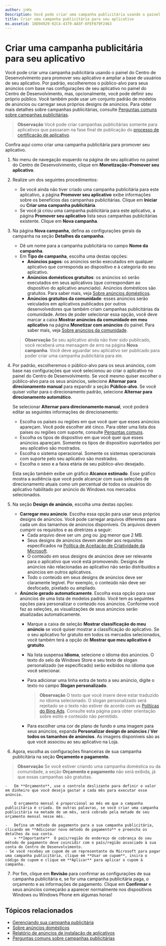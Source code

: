 ```yaml
---
author: jnHs
Description: Você pode criar uma campanha publicitária usando o painel do Centro de Desenvolvimento para promover seu aplicativo e ampliar a base de usuários de seu aplicativo.
title: Criar uma campanha publicitária para seu aplicativo
ms.assetid: 10D94929-92C4-4379-AA5F-6FEF879F2463
---
```


# Criar uma campanha publicitária para seu aplicativo


Você pode criar uma campanha publicitária usando o painel do Centro de Desenvolvimento para promover seu aplicativo e ampliar a base de usuários de seu aplicativo. Por padrão, escolheremos o público-alvo para seus anúncios com base nas configurações de seu aplicativo no painel do Centro de Desenvolvimento, mas, opcionalmente, você pode definir seu próprio público. Você também pode usar um conjunto padrão de modelos de anúncios ou carregar seus próprios designs de anúncios. Para obter mais detalhes sobre campanhas publicitárias, consulte [Perguntas comuns sobre campanhas publicitárias](common-questions.md).

> **Observação**  Você pode criar campanhas publicitárias somente para aplicativos que passaram na fase final de publicação do [processo de certificação de aplicativo](the-app-certification-process.md).

Confira aqui como criar uma campanha publicitária para promover seu aplicativo.

1.  No menu de navegação esquerdo na página de seu aplicativo no painel do Centro de Desenvolvimento, clique em **Monetização**&gt;**Promover seu aplicativo**.
2.  Realize um dos seguintes procedimentos:

    -   Se você ainda não tiver criado uma campanha publicitária para este aplicativo, a página **Promover seu aplicativo** exibe informações sobre os benefícios das campanhas publicitárias. Clique em **Iniciar** ou **Criar uma campanha publicitária**.
    -   Se você já criou uma campanha publicitária para este aplicativo, a página **Promover seu aplicativo** lista seus campanhas publicitárias existente. Clique em **Nova campanha**.

3.  Na página **Nova campanha**, defina as configurações gerais da campanha na seção **Detalhes da campanha**.
    -   Dê um nome para a campanha publicitária no campo **Nome da campanha**.
    -   Em **Tipo de campanha**, escolha uma destas opções:
        -   **Anúncios pagos**: os anúncios serão executados em qualquer aplicativo que corresponda ao dispositivo e à categoria do seu aplicativo.
        -   **Anúncios domésticos gratuitos**: os anúncios só serão executados em seus aplicativos (que correspondam ao dispositivo do aplicativo anunciado). Anúncios domésticos são gratuitos. Para saber mais, veja [Sobre anúncios domésticos](about-house-ads.md).
        -   **Anúncios gratuitos da comunidade**: esses anúncios serão veiculados em aplicativos publicados por outros desenvolvedores que também criam campanhas publicitárias da comunidade. Antes de poder selecionar essa opção, você deve marcar a caixa **Mostrar anúncios da comunidade em meu aplicativo** na página **Monetizar com anúncios** do painel. Para saber mais, veja [Sobre anúncios da comunidade](about-community-ads.md).

    > **Observação**  Se seu aplicativo ainda não tiver sido publicado, você receberá uma mensagem de erro na página **Nova campanha**. Você deve aguardar seu aplicativo ser publicado para poder criar uma campanha publicitária para ele.

4.  Por padrão, escolheremos o público-alvo para os seus anúncios, com base nas configurações que você selecionou ao criar o aplicativo no painel do Centro de Desenvolvimento. Se você mesmo quiser escolher o público-alvo para os seus anúncios, selecione **Alternar para direcionamento manual** para expandir a seção **Público-alvo**. Se você quiser voltar para o direcionamento padrão, selecione **Alternar para direcionamento automático**.

    Se selecionar **Alternar para direcionamento manual**, você poderá editar as seguintes informações de direcionamento:

    -   Escolha os países ou regiões em que você quer que esses anúncios apareçam. Você pode escolher até cinco. Para obter uma lista dos países ou regiões com suporte, consulte [Perguntas comuns](common-questions.md).
    -   Escolha os tipos de dispositivo em que você quer que esses anúncios apareçam. Somente os tipos de dispositivo suportados por seu aplicativo são mostrados.
    -   Escolha o sistema operacional. Somente os sistemas operacionais com suporte pelo seu aplicativo são mostrados.
    -   Escolha o sexo e a faixa etária de seu público-alvo desejado.

    Esta seção também exibe um gráfico **Alcance estimado**. Esse gráfico mostra a audiência que você pode alcançar com suas seleções de direcionamento atuais como um percentual de todos os usuários do aplicativo habilitado por anúncio do Windows nos mercados selecionados.

5.  Na seção **Design de anúncio**, escolha uma destas opções:
    -   **Carregar meu anúncio**. Escolha essa opção para usar seus próprios designs de anúncios. Você pode carregar arquivos diferentes para cada um dos tamanhos de anúncios disponíveis. Os arquivos devem cumprir os requisitos e as diretrizes a seguir:
        -   Cada arquivo deve ser um .png ou .jpg menor que 2 MB.
        -   Seus designs de anúncios devem atender aos requisitos especificados na [Política de Aceitação de Criatividade da Microsoft](http://go.microsoft.com/fwlink?LinkId=532595).
        -   O conteúdo em seus designs de anúncios deve ser relevante para o aplicativo que você está promovendo. Designs de anúncios não relacionadas ao aplicativo não serão distribuídos a anúncios em outros aplicativos.
        -   Todo o conteúdo em seus designs de anúncios deve ser claramente legível. Por exemplo, o conteúdo não deve ser desfocado, pixelado ou ampliado.
    -   **Anúncio gerado automaticamente**. Escolha essa opção para usar anúncios de uma lista de modelos padrão. Você tem as seguintes opções para personalizar o conteúdo nos anúncios. Conforme você faz as seleções, as visualizações de seus anúncios serão atualizadas automaticamente.
        -   Marque a caixa de seleção **Mostrar classificação do meu anúncio** se você quiser mostrar a classificação do aplicativo. Se o seu aplicativo for gratuito em todos os mercados selecionados, você também terá a opção de **Mostrar que meu aplicativo é gratuito**.
        -   Na lista suspensa **Idioma**, selecione o idioma dos anúncios. O texto do selo da Windows Store e seu texto de slogan personalizado (se especificado) serão exibidos no idioma que você selecionar.
        -   Para adicionar uma linha extra de texto a seu anúncio, digite o texto no campo **Slogan personalizado**.
            > **Observação**  O texto que você insere deve estar traduzido no idioma selecionado. O slogan personalizado será rejeitado se o texto não estiver de acordo com as [Políticas do Bing Ads](http://go.microsoft.com/fwlink?LinkId=398341). Consulte esta página para obter orientação sobre estilo e conteúdo não permitido.

        -   Para escolher uma cor de plano de fundo e uma imagem para seus anúncios, expanda **Personalizar design de anúncios / Ver todos os tamanhos de anúncios**. As imagens disponíveis são as que você associou ao seu aplicativo na Loja.

6.  Agora, escolha as configurações financeiras de sua campanha publicitária na seção **Orçamento e pagamento**.
   > **Observação**  Se você estiver criando uma campanha doméstica ou da comunidade, a seção **Orçamento e pagamento** não será exibida, já que essas campanhas são gratuitas.

    -   Em **Orçamento**, use o controle deslizante para definir o valor em dinheiro que você deseja gastar a cada mês para executar esse anúncio.

        O orçamento mensal é proporcional ao mês em que a campanha publicitária é criada. Em outras palavras, se você criar uma campanha publicitária na metade de um mês, será cobrado pela metade de seu orçamento mensal nesse mês.

    -   Defina um método de pagamento para a sua campanha publicitária, clicando em **Adicionar novo método de pagamento** e preencha os detalhes da sua conta.
        > **Importante**  O país/região do endereço de cobrança do seu método de pagamento deve coincidir com o país/região associado à sua conta do Centro de Desenvolvimento.
    - Se você recebeu um cupom de um representante da Microsoft para pagar uma campanha publicitária, clique em **Usar um cupom**, insira o código do cupom e clique em **Aplicar** para aplicar o cupom à campanha.

7.  Por fim, clique em **Revisão** para confirmar as configurações de sua campanha publicitária e, se for uma campanha publicitária paga, o orçamento e as informações de pagamento. Clique em **Confirmar** e seus anúncios começarão a aparecer normalmente nos dispositivos Windows ou Windows Phone em algumas horas!

## Tópicos relacionados

* [Gerenciando sua campanha publicitária](managing-your-ad-campaign.md)
* [Sobre anúncios domésticos](about-house-ads.md)
* [Relatório de anúncios de instalação de aplicativos](app-install-ads-reports.md)
* [Perguntas comuns sobre campanhas publicitárias](common-questions.md)
 

 


<!--HONumber=May16_HO2-->


